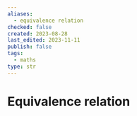```yaml
---
aliases:
  - equivalence relation
checked: false
created: 2023-08-28
last_edited: 2023-11-11
publish: false
tags:
  - maths
type: str
---
```

# Equivalence relation

